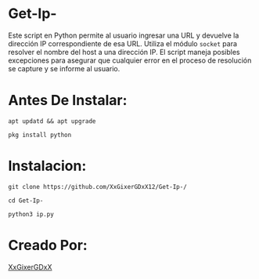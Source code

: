 # Get-Ip-
Este script en Python permite al usuario ingresar una URL y devuelve la dirección IP correspondiente de esa URL. Utiliza el módulo `socket` para resolver el nombre del host a una dirección IP. El script maneja posibles excepciones para asegurar que cualquier error en el proceso de resolución se capture y se informe al usuario.

# Antes De Instalar:

```
apt updatd && apt upgrade
```

```
pkg install python
```

# Instalacion:

```
git clone https://github.com/XxGixerGDxX12/Get-Ip-/
```
```
cd Get-Ip-
```
```
python3 ip.py
```
# Creado Por:

[XxGixerGDxX](https://www.youtube.com/@XxGixerGDxX)
